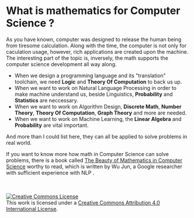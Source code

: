 # What is mathematics for Computer Science ?

As you have known, computer was designed to release the human being from tiresome calculation. Along with the time, the computer is not only for caculation usage, however, rich applications are created upon the machine. The interesting part of the topic is, inversely, the math supports the computer science development all way along.
* When we design a programming language and its "translation" toolchain, we need __Logic__ and __Theory Of Computation__ to back us up.
* When we want to work on Natural Language Processing in order to make machine understand us, beside Linguistics, __Probability__ and __Statistics__ are neccessary.
* When we want to work on Algorithm Design, __Discrete Math__, __Number Theory__, __Theory Of Computation__, __Graph Theory__ and more are needed.
* When we want to work on Machine Learning, the __Linear Algebra__ and __Probability__ are vital important.

And more than I could list here, they can all be applied to solve problems in real world.

If you want to know more how math in Computer Science can solve problems, there is a book called [
The Beauty of Mathematics in Computer Science](https://www.amazon.com/Beauty-Mathematics-Computer-Science/dp/1138049603/ref=sr_1_3?ie=UTF8&qid=1547280867&sr=8-3&keywords=Beauty+of+Mathematics) worthy to read, which is written by Wu Jun, a Google researcher with sufficient experience with NLP .



<br /><br /><a rel="license" href="http://creativecommons.org/licenses/by/4.0/"><img alt="Creative Commons License" style="border-width:0" src="https://i.creativecommons.org/l/by/4.0/88x31.png" /></a><br />This work is licensed under a <a rel="license" href="http://creativecommons.org/licenses/by/4.0/">Creative Commons Attribution 4.0 International License</a>.
